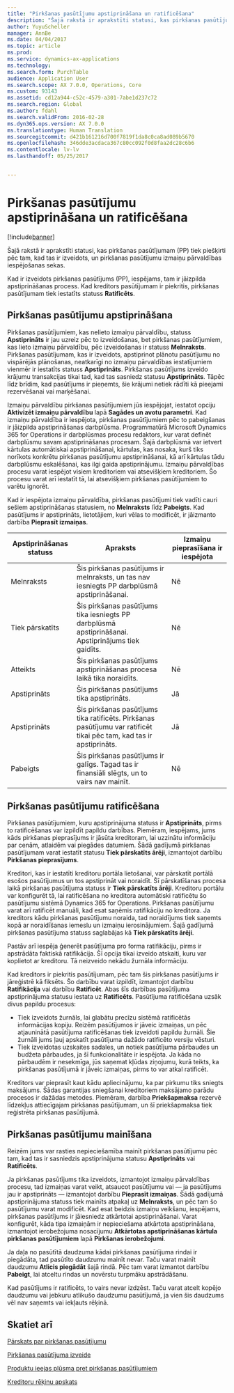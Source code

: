 ```yaml
---
title: "Pirkšanas pasūtījumu apstiprināšana un ratificēšana"
description: "Šajā rakstā ir aprakstīti statusi, kas pirkšanas pasūtījumam (PP) tiek piešķirti pēc tam, kad tas ir izveidots, un pirkšanas pasūtījumu izmaiņu pārvaldības iespējošanas sekas."
author: YuyuScheller
manager: AnnBe
ms.date: 04/04/2017
ms.topic: article
ms.prod: 
ms.service: dynamics-ax-applications
ms.technology: 
ms.search.form: PurchTable
audience: Application User
ms.search.scope: AX 7.0.0, Operations, Core
ms.custom: 93143
ms.assetid: cd12a944-c52c-4579-a301-7abe1d237c72
ms.search.region: Global
ms.author: fdahl
ms.search.validFrom: 2016-02-28
ms.dyn365.ops.version: AX 7.0.0
ms.translationtype: Human Translation
ms.sourcegitcommit: d421b161216d700f7819f1da8c0ca8ad089b5670
ms.openlocfilehash: 346dde3acdaca367c80cc092f0d8faa2dc28c6b6
ms.contentlocale: lv-lv
ms.lasthandoff: 05/25/2017


---
```


# <a name="approve-and-confirm-purchase-orders"></a>Pirkšanas pasūtījumu apstiprināšana un ratificēšana

[!include[banner](../includes/banner.md)]


Šajā rakstā ir aprakstīti statusi, kas pirkšanas pasūtījumam (PP) tiek piešķirti pēc tam, kad tas ir izveidots, un pirkšanas pasūtījumu izmaiņu pārvaldības iespējošanas sekas.

Kad ir izveidots pirkšanas pasūtījums (PP), iespējams, tam ir jāizpilda apstiprināšanas process. Kad kreditors pasūtījumam ir piekritis, pirkšanas pasūtījumam tiek iestatīts statuss **Ratificēts**.

## <a name="approval-of-purchase-orders"></a>Pirkšanas pasūtījumu apstiprināšana
Pirkšanas pasūtījumiem, kas nelieto izmaiņu pārvaldību, statuss **Apstiprināts** ir jau uzreiz pēc to izveidošanas, bet pirkšanas pasūtījumiem, kas lieto izmaiņu pārvaldību, pēc izveidošanas ir statuss **Melnraksts**. Pirkšanas pasūtījumam, kas ir izveidots, apstiprinot plānotu pasūtījumu no vispārējās plānošanas, neatkarīgi no izmaiņu pārvaldības iestatījumiem vienmēr ir iestatīts statuss **Apstiprināts**. Pirkšanas pasūtījums izveido krājumu transakcijas tikai tad, kad tas sasniedz statusu **Apstiprināts**. Tāpēc līdz brīdim, kad pasūtījums ir pieņemts, šie krājumi netiek rādīti kā pieejami rezervēšanai vai marķēšanai.  

Izmaiņu pārvaldību pirkšanas pasūtījumiem jūs iespējojat, iestatot opciju **Aktivizēt izmaiņu pārvaldību** lapā **Sagādes un avotu parametri**. Kad izmaiņu pārvaldība ir iespējota, pirkšanas pasūtījumiem pēc to pabeigšanas ir jāizpilda apstiprināšanas darbplūsma. Programmatūrā Microsoft Dynamics 365 for Operations ir darbplūsmas procesu redaktors, kur varat definēt darbplūsmu savam apstiprināšanas procesam. Šajā darbplūsmā var ietvert kārtulas automātiskai apstiprināšanai, kārtulas, kas nosaka, kurš tiks norīkots konkrētu pirkšanas pasūtījumu apstiprināšanai, kā arī kārtulas tādu darbplūsmu eskalēšanai, kas ilgi gaida apstiprinājumu. Izmaiņu pārvaldības procesu varat iespējot visiem kreditoriem vai atsevišķiem kreditoriem. Šo procesu varat arī iestatīt tā, lai atsevišķiem pirkšanas pasūtījumiem to varētu ignorēt.  

Kad ir iespējota izmaiņu pārvaldība, pirkšanas pasūtījumi tiek vadīti cauri sešiem apstiprināšanas statusiem, no **Melnraksts** līdz **Pabeigts**. Kad pasūtījums ir apstiprināts, lietotājiem, kuri vēlas to modificēt, ir jāizmanto darbība **Pieprasīt izmaiņas**.

| Apstiprināšanas statuss | Apraksts                                                                      | Izmaiņu pieprasīšana ir iespējota |
|-----------------|----------------------------------------------------------------------------------|---------------------------|
| Melnraksts           | Šis pirkšanas pasūtījums ir melnraksts, un tas nav iesniegts PP darbplūsmā apstiprināšanai.     | Nē                        |
| Tiek pārskatīts       | Šis pirkšanas pasūtījums tika iesniegts PP darbplūsmā apstiprināšanai. Apstiprinājums tiek gaidīts.       | Nē                        |
| Atteikts        | Šis pirkšanas pasūtījums apstiprināšanas procesa laikā tika noraidīts.                                 | Nē                        |
| Apstiprināts        | Šis pirkšanas pasūtījums tika apstiprināts.                                                             | Jā                       |
| Apstiprināts       | Šis pirkšanas pasūtījums tika ratificēts. Pirkšanas pasūtījumu var ratificēt tikai pēc tam, kad tas ir apstiprināts.        | Jā                       |
| Pabeigts       | Šis pirkšanas pasūtījums ir galīgs. Tagad tas ir finansiāli slēgts, un to vairs nav mainīt. | Nē                        |

## <a name="confirming-purchase-orders"></a>Pirkšanas pasūtījumu ratificēšana
Pirkšanas pasūtījumiem, kuru apstiprinājuma statuss ir **Apstiprināts**, pirms to ratificēšanas var izpildīt papildu darbības. Piemēram, iespējams, jums kāds pirkšanas pieprasījums ir jāsūta kreditoram, lai uzzinātu informāciju par cenām, atlaidēm vai piegādes datumiem. Šādā gadījumā pirkšanas pasūtījumam varat iestatīt statusu **Tiek pārskatīts ārēji**, izmantojot darbību **Pirkšanas pieprasījums**.  

Kreditori, kas ir iestatīti kreditoru portāla lietošanai, var pārskatīt portālā esošos pasūtījumus un tos apstiprināt vai noraidīt. Šī pārskatīšanas procesa laikā pirkšanas pasūtījuma statuss ir **Tiek pārskatīts ārēji**. Kreditoru portālu var konfigurēt tā, lai ratificēšana no kreditora automātiski ratificētu šo pasūtījumu sistēmā Dynamics 365 for Operations. Pirkšanas pasūtījumu varat arī ratificēt manuāli, kad esat saņēmis ratifikāciju no kreditora. Ja kreditors kādu pirkšanas pasūtījumu noraida, tad noraidījums tiek saņemts kopā ar noraidīšanas iemeslu un izmaiņu ierosinājumiem. Šajā gadījumā pirkšanas pasūtījuma statuss saglabājas kā **Tiek pārskatīts ārēji**.  

Pastāv arī iespēja ģenerēt pasūtījuma pro forma ratifikāciju, pirms ir apstrādāta faktiskā ratifikācija. Šī opcija tikai izveido atskaiti, kuru var koplietot ar kreditoru. Tā neizveido nekādu žurnāla informāciju.  

Kad kreditors ir piekritis pasūtījumam, pēc tam šis pirkšanas pasūtījums ir jāreģistrē kā fiksēts. Šo darbību varat izpildīt, izmantojot darbību **Ratifikācija** vai darbību **Ratificēt**. Abas šīs darbības pasūtījuma apstiprinājuma statusu iestata uz **Ratificēts**. Pasūtījuma ratificēšana uzsāk divus papildu procesus:

-   Tiek izveidots žurnāls, lai glabātu precīzu sistēmā ratificētās informācijas kopiju. Reizēm pasūtījumos ir jāveic izmaiņas, un pēc atjauninātā pasūtījuma ratificēšanas tiek izveidoti papildu žurnāli. Šie žurnāli jums ļauj apskatīt pasūtījuma dažādo ratificēto versiju vēsturi.
-   Tiek izveidotas uzskaites sadales, un notiek pasūtījuma pārbaudes un budžeta pārbaudes, ja šī funkcionalitāte ir iespējota. Ja kāda no pārbaudēm ir nesekmīga, jūs saņemat kļūdas ziņojumu, kurā teikts, ka pirkšanas pasūtījumā ir jāveic izmaiņas, pirms to var atkal ratificēt.

Kreditors var pieprasīt kaut kādu apliecinājumu, ka par pirkumu tiks sniegts maksājums. Šādas garantijas sniegšanai kreditoriem maksājamo parādu procesos ir dažādas metodes. Piemēram, darbība **Priekšapmaksa** rezervē līdzekļus attiecīgajam pirkšanas pasūtījumam, un šī priekšapmaksa tiek reģistrēta pirkšanas pasūtījumā.

## <a name="changing-purchase-orders"></a>Pirkšanas pasūtījumu mainīšana
Reizēm jums var rasties nepieciešamība mainīt pirkšanas pasūtījumu pēc tam, kad tas ir sasniedzis apstiprinājuma statusu **Apstiprināts** vai **Ratificēts**.  

Ja pirkšanas pasūtījums tika izveidots, izmantojot izmaiņu pārvaldības procesu, tad izmaiņas varat veikt, atsaucot pasūtījumu vai — ja pasūtījums jau ir apstiprināts — izmantojot darbību **Pieprasīt izmaiņas**. Šādā gadījumā apstiprinājuma statuss tiek mainīts atpakaļ uz **Melnraksts**, un pēc tam šo pasūtījumu varat modificēt. Kad esat beidzis izmaiņu veikšanu, iespējams, pirkšanas pasūtījums ir jāiesniedz atkārtotai apstiprināšanai. Varat konfigurēt, kāda tipa izmaiņām ir nepieciešama atkārtota apstiprināšana, izmantojot ierobežojuma nosacījumu **Atkārtotas apstiprināšanas kārtula pirkšanas pasūtījumiem** lapā **Pirkšanas ierobežojumi**.  

Ja daļa no pasūtītā daudzuma kādai pirkšanas pasūtījuma rindai ir piegādāta, tad pasūtīto daudzumu mainīt nevar. Taču varat mainīt daudzumu **Atlicis piegādāt** šajā rindā. Pēc tam varat izmantot darbību **Pabeigt**, lai atceltu rindas un novērstu turpmāku apstrādāšanu. 

Kad pasūtījums ir ratificēts, to vairs nevar izdzēst. Taču varat atcelt kopējo daudzumu vai jebkuru atlikušo daudzumu pasūtījumā, ja vien šis daudzums vēl nav saņemts vai iekļauts rēķinā.

<a name="see-also"></a>Skatiet arī
--------

[Pārskats par pirkšanas pasūtījumu](purchase-order-overview.md)

[Pirkšanas pasūtījuma izveide](purchase-order-creation.md)

[Produktu ieejas plūsma pret pirkšanas pasūtījumiem](product-receipt-against-purchase-orders.md)

[Kreditoru rēķinu apskats](/dynamics365/operations/financials/accounts-payable/vendor-invoices-overview)




